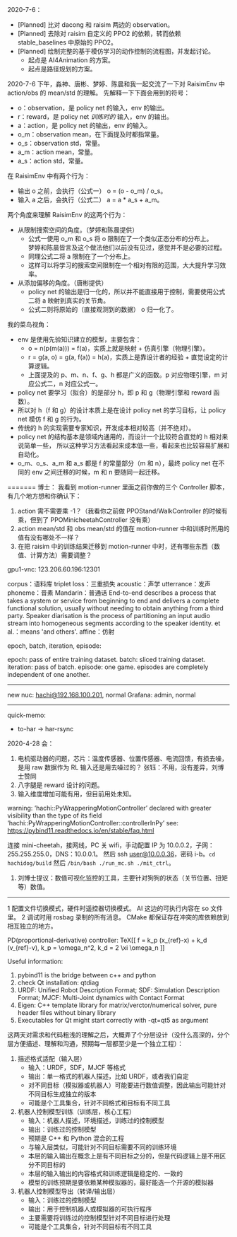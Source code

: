 2020-7-6：
- [Planned] 比对 dacong 和 raisim 两边的 observation。
- [Planned] 去除对 raisim 自定义的 PPO2 的依赖，转而依赖 stable_baselines 中原始的 PPO2。
- [Planned] 绘制完整的基于模仿学习的动作控制的流程图，并发起讨论。
  - 起点是 AI4Animation 的方案。
  - 起点是路径规划的方案。

2020-7-6 下午，淼神、唐彬、梦婷、陈晨和我一起交流了一下对 RaisimEnv 中 action/obs 的 mean/std 的理解。
先解释一下下面会用到的符号：
- o：observation，是 policy net 的输入，env 的输出。
- r：reward，是 policy net *训练时的* 输入，env 的输出。
- a：action，是 policy net 的输出，env 的输入。
- o_m：observation mean，在下面提及时都指常量。
- o_s：observation std，常量。
- a_m：action mean，常量。
- a_s：action std，常量。

在 RaisimEnv 中有两个行为：
- 输出 o 之前，会执行（公式一） o = (o - o_m) / o_s。
- 输入 a 之后，会执行（公式二） a = a * a_s + a_m。

两个角度来理解 RaisimEnv 的这两个行为：
- 从限制搜索空间的角度。（梦婷和陈晨提供）
  - 公式一使用 o_m 和 o_s 将 o 限制在了一个类似正态分布的分布上。   
  梦婷和陈晨皆言及这个做法他们以前没有见过，感觉并不是必要的过程。
  - 同理公式二将 a 限制在了一个分布上。
  - 这样可以将学习的搜索空间限制在一个相对有限的范围，大大提升学习效率。
- 从添加偏移的角度。（唐彬提供）
  - policy net 的输出是归一化的，所以并不能直接用于控制，需要使用公式二将 a 映射到真实的关节角。
  - 公式二则将原始的（直接观测到的数据） o 归一化了。

我的菜鸟视角：
- env 是使用先验知识建立的模型，主要包含：
  - o = n(p(m(a))) = f(a)，实质上就是映射 + 仿真引擎（物理引擎）。
  - r = g(a, o) = g(a, f(a)) = h(a)，实质上是靠设计者的经验 + 直觉设定的计算逻辑。
  - 上面提及的 p、m、n、f、g、h 都是广义的函数。p 对应物理引擎，m 对应公式二，n 对应公式一。
- policy net 要学习（拟合）的是部分 h，即 p 和 g（物理引擎和 reward 函数）。
- 所以对 h（f 和 g）的设计本质上是在设计 policy net 的学习目标，让 policy net 模仿 f 和 g 的行为。
- 传统的 h 的实现需要专家知识，开发成本相对较高（并不绝对）。
- policy net 的结构基本是领域内通用的，而设计一个比较符合直觉的 h 相对来说简单一些，
所以这种学习方法看起来成本低一些，看起来也比较容易扩展和自动化。
- o_m、o_s、a_m 和 a_s 都是 f 的常量部分（m 和 n），最终 policy net 在不同的 env 之间迁移的时候，m 和 n 要随同一起迁移。

=======
博士：
我看到 motion-runner 里面之前你做的三个 Controller 脚本，有几个地方想和你确认下：
1. action 需不需要乘 -1？（我看你之前做 PPOStand/WalkController 的时候有乘，但到了 PPOMinicheetahController 没有乘）
2. action mean/std 和 obs mean/std 的值在 motion-runner 中和训练时所用的值有没有哪处不一样？
3. 在把 raisim 中的训练结果迁移到 motion-runner 中时，还有哪些东西（数值、计算方法）需要调整？


gpu1-vnc: 123.206.60.196:12301

corpus：语料库
triplet loss：三重损失
acoustic：声学
utterrance：发声
phoneme：音素
Mandarin：普通话
End-to-end describes a process that takes a system or service from beginning to end
  and delivers a complete functional solution,
  usually without needing to obtain anything from a third party.
Speaker diarisation is the process of partitioning an input audio stream
  into homogeneous segments according to the speaker identity.
et al.：means 'and others'.
affine：仿射

epoch, batch, iteration, episode:

epoch: pass of entire training dataset.
batch: sliced training dataset.
iteration: pass of batch.
episode: one game. episodes are completely independent of one another.

_______ _______
new nuc: hachi@192.168.100.201, normal
Grafana: admin, normal

_______ _______
quick-memo:
- to-har -> har-rsync

2020-4-28 会：
1. 电机驱动器的问题，芯片：温度传感器、位置传感器、电流回馈，有损去噪，是用 raw 数据作为 RL 输入还是用去噪过的？
   张钰：不用，没有差异，刘博士赞同
2. 八字腿是 reward 设计的问题。
3. 输入维度增加可能有用，但目前用处未知。

warning: ‘hachi::PyWrapperingMotionController’
 declared with greater visibility than the type of its field
  ‘hachi::PyWrapperingMotionController::controllerInPy’
see: https://pybind11.readthedocs.io/en/stable/faq.html

连接 mini-cheetah，接网线，PC 关 wifi，手动配置 IP 为 10.0.0.2，子网：255.255.255.0，DNS：10.0.0.1。
然后 ssh user@10.0.0.36，密码 i-b。`cd hachidog/build` 然后 `/bin/bash ./run_mc.sh ./mit_ctrl`。

1. 刘博士提议：数值可视化监控的工具，主要针对狗狗的状态（关节位置、扭矩等）数值。

_______ _______
1 配置文件切换模式，硬件时遥控器切换模式。
  AI 这边的可执行内容在 so 文件里。
2 调试时用 rosbag 录制的所有消息。
  CMake 都保证存在冲突的库依赖放到相互独立的地方。

PD(proportional-derivative) controller: TeX[[ f = k_p (x_{ref}-x) + k_d (v_{ref}-v), k_p = \omega_n^2, k_d = 2 \xi \omega_n ]]

Useful information:
1. pybind11 is the bridge between c++ and python
2. check Qt installation: qtdiag
3. URDF: Unified Robot Description Format; SDF: Simulation Description Format; MJCF: Multi-Joint dynamics with Contact Format
4. Eigen: C++ template library for matrix/verctor/numerical solver, pure header files without binary library
5. Executables for Qt might start correctly with -qt=qt5 as argument

这两天对需求和代码粗浅的理解之后，大概弄了个分层设计（没什么高深的，分个层方便描述、理解和沟通，预期每一层都至少是一个独立工程）：
1. 描述格式适配（输入层）
   - 输入：URDF，SDF，MJCF 等格式
   - 输出：单一格式的机器人描述，比如 URDF，或者我们自定
   - 对不同目标（模拟器或机器人）可能要进行数值调整，因此输出可能针对不同目标生成独立的版本
   - 可能是个工具集合，针对不同格式和目标有不同工具
2. 机器人控制模型训练（训练层，核心工程）
   - 输入：机器人描述，环境描述，训练过的控制模型
   - 输出：训练过的控制模型
   - 预期是 C++ 和 Python 混合的工程
   - 与输入层类似，可能针对不同目标需要不同的训练环境
   - 本层的输入输出在概念上是有不同目标之分的，但是代码逻辑上是不用区分不同目标的
   - 本层的输入输出的内容格式和训练逻辑是稳定的、一致的
   - 模型的训练预期是要依赖某种模拟器的，最好能选一个开源的模拟器
3. 机器人控制模型导出（转译/输出层）
   - 输入：训练过的控制模型
   - 输出：用于控制机器人或模拟器的可执行程序
   - 主要需要将训练过的控制模型针对不同目标进行处理
   - 可能是个工具集合，针对不同目标有不同工具
